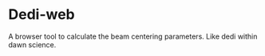 # Dedi-web

A browser tool to calculate the beam centering parameters. Like dedi within dawn science.
